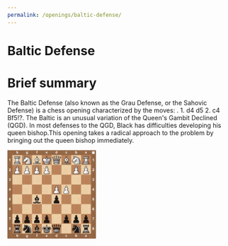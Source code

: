 ```yaml
---
permalink: /openings/baltic-defense/
---
```

Baltic Defense
==============

# Brief summary


The Baltic Defense (also known as the Grau Defense, or the Sahovic Defense) is a chess opening characterized by the moves: . 1. d4 d5 2. c4 Bf5!?. The Baltic is an unusual variation of the Queen's Gambit Declined (QGD). In most defenses to the QGD, Black has difficulties developing his queen bishop.This opening takes a radical approach to the problem by bringing out the queen bishop immediately.

<img src="/img/Baltic Defense.jpg" width="200"/>
